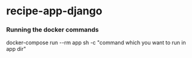 # recipe-app-django

### Running the docker commands
docker-compose run --rm app sh -c "command which you want to run in app dir"